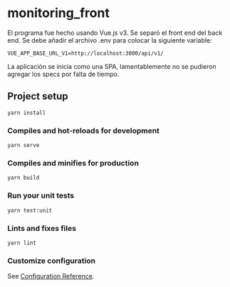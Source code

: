 # monitoring_front
El programa fue hecho usando Vue.js v3.
Se separó el front end del back end.
Se debe añadir el archivo .env para colocar la siguiente variable:

```
VUE_APP_BASE_URL_V1=http://localhost:3000/api/v1/
```
La aplicación se inicia como una SPA, lamentablemente no se pudieron agregar los specs por falta de tiempo.

## Project setup
```
yarn install
```

### Compiles and hot-reloads for development
```
yarn serve
```

### Compiles and minifies for production
```
yarn build
```

### Run your unit tests
```
yarn test:unit
```

### Lints and fixes files
```
yarn lint
```

### Customize configuration
See [Configuration Reference](https://cli.vuejs.org/config/).
